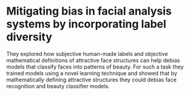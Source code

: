 # Mitigating bias in facial analysis systems by incorporating label diversity

They explored how subjective human-made labels and objective mathematical definitions of attractive face structures can help debias models that classify faces into patterns of beauty. For such a task they trained models using a novel learning technique and showed that by mathematically defining attractive structures they could debias face recognition and beauty classifier models.

